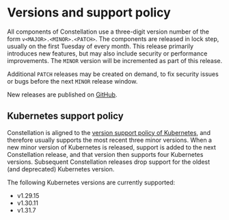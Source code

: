 # Versions and support policy

All components of Constellation use a three-digit version number of the form `v<MAJOR>.<MINOR>.<PATCH>`.
The components are released in lock step, usually on the first Tuesday of every month. This release primarily introduces new features, but may also include security or performance improvements. The `MINOR` version will be incremented as part of this release.

Additional `PATCH` releases may be created on demand, to fix security issues or bugs before the next `MINOR` release window.

New releases are published on [GitHub](https://github.com/edgelesssys/constellation/releases).

## Kubernetes support policy

Constellation is aligned to the [version support policy of Kubernetes](https://kubernetes.io/releases/version-skew-policy/#supported-versions), and therefore usually supports the most recent three minor versions.
When a new minor version of Kubernetes is released, support is added to the next Constellation release, and that version then supports four Kubernetes versions.
Subsequent Constellation releases drop support for the oldest (and deprecated) Kubernetes version.

The following Kubernetes versions are currently supported:
<!--AUTO_GENERATED_BY_BAZEL-->
<!--DO_NOT_EDIT-->
* v1.29.15
* v1.30.11
* v1.31.7

